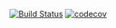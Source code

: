 [![Build Status](https://travis-ci.com/testowanieaplikacjijavaug/laboratorium-8-KordianCeranowski.svg?branch=master)](https://travis-ci.com/testowanieaplikacjijavaug/laboratorium-8-KordianCeranowski)
[![codecov](https://codecov.io/gh/testowanieaplikacjijavaug/laboratorium-8-KordianCeranowski/branch/master/graph/badge.svg)](https://codecov.io/gh/testowanieaplikacjijavaug/laboratorium-8-KordianCeranowski)